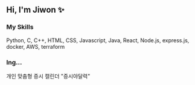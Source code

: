 ## Hi, I'm Jiwon ✨

### My  Skills
Python, C, C++, HTML, CSS, Javascript, Java, React, Node.js, express.js, docker, AWS, terraform

### Ing...
개인 맞춤형 증시 캘린더 "증시야달력"


<!--
**jeonjionly/jeonjionly** is a ✨ _special_ ✨ repository because its `README.md` (this file) appears on your GitHub profile.

Here are some ideas to get you started:

- 🔭 I’m currently working on ...
- 🌱 I’m currently learning ...
- 👯 I’m looking to collaborate on ...
- 🤔 I’m looking for help with ...
- 💬 Ask me about ...
- 📫 How to reach me: ...
- 😄 Pronouns: ...
- ⚡ Fun fact: ...
-->
